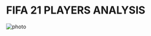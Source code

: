 # FIFA 21 PLAYERS ANALYSIS

![photo](https://www.pexels.com/photo/three-men-playing-soccer-274422/)
